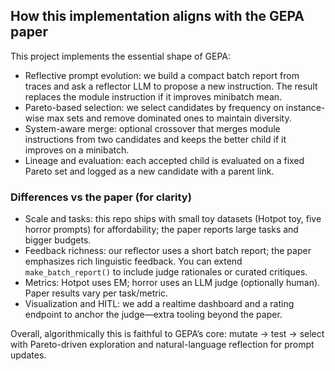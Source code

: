 ## How this implementation aligns with the GEPA paper

This project implements the essential shape of GEPA:

- Reflective prompt evolution: we build a compact batch report from traces and ask a reflector LLM to propose a new instruction. The result replaces the module instruction if it improves minibatch mean.
- Pareto-based selection: we select candidates by frequency on instance-wise max sets and remove dominated ones to maintain diversity.
- System-aware merge: optional crossover that merges module instructions from two candidates and keeps the better child if it improves on a minibatch.
- Lineage and evaluation: each accepted child is evaluated on a fixed Pareto set and logged as a new candidate with a parent link.

### Differences vs the paper (for clarity)

- Scale and tasks: this repo ships with small toy datasets (Hotpot toy, five horror prompts) for affordability; the paper reports large tasks and bigger budgets.
- Feedback richness: our reflector uses a short batch report; the paper emphasizes rich linguistic feedback. You can extend `make_batch_report()` to include judge rationales or curated critiques.
- Metrics: Hotpot uses EM; horror uses an LLM judge (optionally human). Paper results vary per task/metric.
- Visualization and HITL: we add a realtime dashboard and a rating endpoint to anchor the judge—extra tooling beyond the paper.

Overall, algorithmically this is faithful to GEPA’s core: mutate → test → select with Pareto-driven exploration and natural-language reflection for prompt updates.